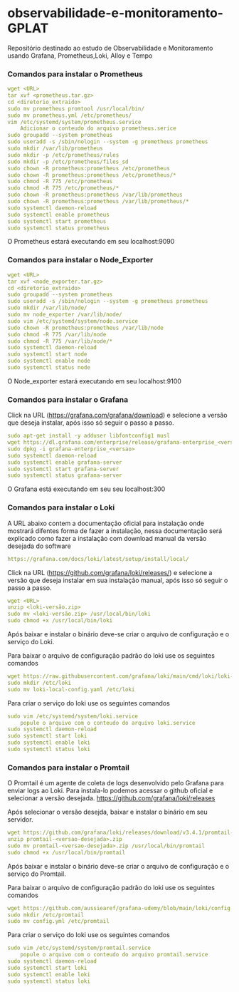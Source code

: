 # observabilidade-e-monitoramento-GPLAT
Repositório destinado ao estudo de Observabilidade e Monitoramento usando Grafana, Prometheus,Loki, Alloy e Tempo

### **Comandos para instalar o Prometheus**

```yaml
wget <URL>
tar xvf <prometheus.tar.gz>
cd <diretorio_extraido>
sudo mv prometheus promtool /usr/local/bin/
sudo mv prometheus.yml /etc/prometheus/
vim /etc/systemd/system/prometheus.service
    Adicionar o conteudo do arquivo prometheus.serice
sudo groupadd --system prometheus
sudo useradd -s /sbin/nologin --system -g prometheus prometheus
sudo mkdir /var/lib/prometheus
sudo mkdir -p /etc/prometheus/rules
sudo mkdir -p /etc/prometheus/files_sd
sudo chown -R prometheus:prometheus /etc/prometheus
sudo chown -R prometheus:prometheus /etc/prometheus/*
sudo chmod -R 775 /etc/prometheus
sudo chmod -R 775 /etc/prometheus/*
sudo chown -R prometheus:prometheus /var/lib/prometheus
sudo chown -R prometheus:prometheus /var/lib/prometheus/*
sudo systemctl daemon-reload
sudo systemctl enable prometheus
sudo systemctl start prometheus
sudo systemctl status prometheus
```
O Prometheus estará executando em seu localhost:9090


### **Comandos para instalar o Node_Exporter**

```yaml
wget <URL>
tar xvf <node_exporter.tar.gz>
cd <diretorio_extraido>
sudo groupadd --system prometheus
sudo useradd -s /sbin/nologin --system -g prometheus prometheus
sudo mkdir /var/lib/node/
sudo mv node_exporter /var/lib/node/
sudo vim /etc/systemd/system/node.service
sudo chown -R prometheus:prometheus /var/lib/node
sudo chmod -R 775 /var/lib/node
sudo chmod -R 775 /var/lib/node/*
sudo systemctl daemon-reload
sudo systemctl start node
sudo systemctl enable node
sudo systemctl status node
```

O Node_exporter estará executando em seu localhost:9100

### **Comandos para instalar o Grafana**

Click na URL (https://grafana.com/grafana/download) e selecione a versão que deseja instalar, após isso só seguir o passo a passo.

```yaml
sudo apt-get install -y adduser libfontconfig1 musl
wget https://dl.grafana.com/enterprise/release/grafana-enterprise_<versao>
sudo dpkg -i grafana-enterprise_<versao>
sudo systemctl daemon-reload
sudo systemctl enable grafana-server
sudo systemctl start grafana-server
sudo systemctl status grafana-server
```
O Grafana está executando em seu seu localhost:300

### **Comandos para instalar o Loki**

A URL abaixo contem a documentação oficial para instalação onde mostrará difentes forma de fazer a instalação, nessa documentação será explicado como fazer a instalação com download manual da versão desejada do software
```yaml
https://grafana.com/docs/loki/latest/setup/install/local/
```

Click na URL (https://github.com/grafana/loki/releases/) e selecione a versão que deseja instalar em sua instalação manual, após isso só seguir o passo a passo.

```yaml
wget <URL>
unzip <loki-versão.zip>
sudo mv <loki-versão.zip> /usr/local/bin/loki
sudo chmod +x /usr/local/bin/loki
```

Após baixar e instalar o binário deve-se criar o arquivo de configuração e o serviço do Loki.

Para baixar o arquivo de configuração padrão do loki use os seguintes comandos
```yaml
wget https://raw.githubusercontent.com/grafana/loki/main/cmd/loki/loki-local-config.yaml
sudo mkdir /etc/loki
sudo mv loki-local-config.yaml /etc/loki
```

Para criar o serviço do loki use os seguintes comandos
```yaml
sudo vim /etc/systemd/system/loki.service
    popule o arquivo com o conteudo do arquivo loki.service
sudo systemctl daemon-reload
sudo systemctl start loki
sudo systemctl enable loki
sudo systemctl status loki
```

### **Comandos para instalar o Promtail**

O Promtail é um agente de coleta de logs desenvolvido pelo Grafana para enviar logs ao Loki. Para instala-lo podemos acessar o github oficial e selecionar a versão desejada. 
https://github.com/grafana/loki/releases

Após selecionar o versão desejda, baixar e instalar o binário em seu servidor.
```yaml
wget https://github.com/grafana/loki/releases/download/v3.4.1/promtail-<versao-desejada>.zip
unzip promtail-<versao-desejada>.zip
sudo mv promtail-<versao-desejada>.zip /usr/local/bin/promtail
sudo chmod +x /usr/local/bin/promtail
```

Após baixar e instalar o binário deve-se criar o arquivo de configuração e o serviço do Promtail.

Para baixar o arquivo de configuração padrão do loki use os seguintes comandos
```yaml
wget https://github.com/aussiearef/grafana-udemy/blob/main/loki/config.yml
sudo mkdir /etc/promtail
sudo mv config.yml /etc/promtail
```

Para criar o serviço do loki use os seguintes comandos
```yaml
sudo vim /etc/systemd/system/promtail.service
    popule o arquivo com o conteudo do arquivo promtail.service
sudo systemctl daemon-reload
sudo systemctl start loki
sudo systemctl enable loki
sudo systemctl status loki
```
